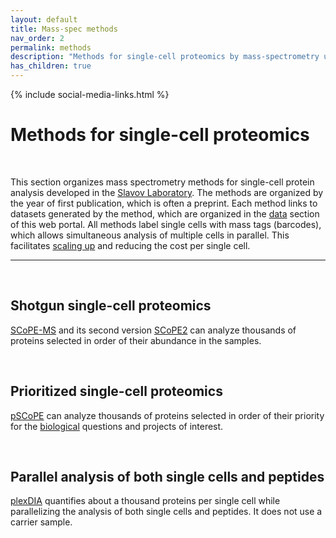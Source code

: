 ```yaml
---
layout: default
title: Mass-spec methods
nav_order: 2
permalink: methods
description: "Methods for single-cell proteomics by mass-spectrometry using multiplexed data dependent acquisition and data independent acquisition. Methods for accurate and high-throughput quantification of proteins in single mammalian cells"
has_children: true
---
```

{% include social-media-links.html %}

# Methods for single-cell proteomics

&nbsp;

This section organizes mass spectrometry methods for single-cell protein analysis developed in the [Slavov Laboratory](https://slavovlab.net). The methods are organized by the year of first publication, which is often a preprint. Each method links to datasets generated by the method, which are organized in the [data](data) section of this web portal. All methods label single cells with mass tags (barcodes), which allows simultaneous analysis of multiple cells in parallel. This facilitates [scaling up](https://www.sciencedirect.com/science/article/pii/S1535947621001511?via%3Dihub) and reducing the cost per single cell.    

------------

&nbsp;

## Shotgun single-cell proteomics
[SCoPE-MS](SCoPE-MS) and its second version [SCoPE2](SCoPE2) can analyze thousands of proteins selected in order of their abundance in the samples.

&nbsp;

## Prioritized single-cell proteomics
[pSCoPE](pSCoPE) can analyze thousands of proteins selected in order of their priority for the [biological](biology) questions and projects of interest.


&nbsp;


## Parallel analysis of both single cells and peptides
[plexDIA](plexDIA) quantifies about a thousand proteins per single cell while parallelizing the analysis of both single cells and peptides. It does not use a carrier sample.

&nbsp;

